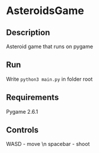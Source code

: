 # AsteroidsGame #
## Description ##
Asteroid game that runs on pygame
## Run ##
Write `python3 main.py` in folder root
## Requirements ##
Pygame 2.6.1
## Controls ##
WASD - move \n
spacebar - shoot
